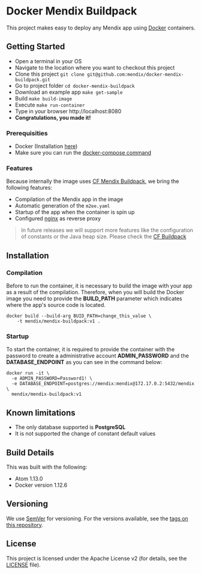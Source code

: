 # Docker Mendix Buildpack

This project makes easy to deploy any Mendix app using [Docker](https://www.docker.com/) containers.

## Getting Started

* Open a terminal in your OS
* Navigate to the location where you want to checkout this project
* Clone this project ```git clone git@github.com:mendix/docker-mendix-buildpack.git```
* Go to project folder ```cd docker-mendix-buildpack```
* Download an example app ```make get-sample```
* Build ```make build-image```
* Execute ```make run-container```
* Type in your browser http://localhost:8080
* **Congratulations, you made it!**

### Prerequisities

* Docker (Installation [here](https://docs.docker.com/engine/installation/))
* Make sure you can run the [docker-compose command](https://docs.docker.com/compose/install/)

### Features

Because internally the image uses [CF Mendix Buildpack](https://github.com/mendix/cf-mendix-buildpack), we bring the following features:  

* Compilation of the Mendix app in the image
* Automatic generation of the ```m2ee.yaml```
* Startup of the app when the container is spin up  
* Configured [nginx](https://nginx.org/) as reverse proxy

> In future releases we will support more features like the configuration of constants or the Java heap size. Please check the [CF Buildpack](https://github.com/mendix/cf-mendix-buildpack)

## Installation

### Compilation

Before to run the container, it is necessary to build the image with your app as a result of the compilation. Therefore, when you will build the Docker image you need to provide the **BUILD_PATH** parameter which indicates where the app's source code is located.

```
docker build --build-arg BUID_PATH=change_this_value \
	-t mendix/mendix-buildpack:v1 .
```

### Startup

To start the container, it is required to provide the container with the password
to create a administrative account **ADMIN_PASSWORD** and the **DATABASE_ENDPOINT**
as you can see in the command below:

```
docker run -it \
  -e ADMIN_PASSWORD=Password1! \
  -e DATABASE_ENDPOINT=postgres://mendix:mendix@172.17.0.2:5432/mendix \
  mendix/mendix-buildpack:v1  
```

## Known limitations

* The only database supported is **PostgreSQL**
* It is not supported the change of constant default values

## Build Details

This was built with the following:

* Atom 1.13.0
* Docker version 1.12.6

## Versioning

We use [SemVer](http://semver.org/) for versioning. For the versions available, see the [tags on this repository](https://github.com/mendix/IBM-Watson-Connector-Kit/tags).

## License

This project is licensed under the Apache License v2 (for details, see the [LICENSE](LICENSE-2.0.txt) file).
